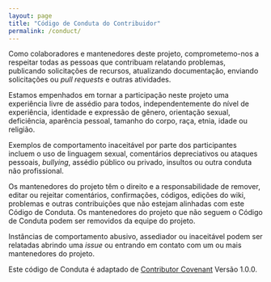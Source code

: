 ```yaml
---
layout: page
title: "Código de Conduta do Contribuidor"
permalink: /conduct/
---
```

Como colaboradores e mantenedores deste projeto, comprometemo-nos a respeitar todas as pessoas que contribuam relatando problemas, publicando solicitações de recursos, atualizando documentação, enviando solicitações ou _pull requests_ e outras atividades.

Estamos empenhados em tornar a participação neste projeto uma experiência livre de assédio para todos, independentemente do nível de experiência, identidade e expressão de gênero, orientação sexual, deficiência, aparência pessoal, tamanho do corpo, raça, etnia, idade ou religião.

Exemplos de comportamento inaceitável por parte dos participantes incluem o uso de linguagem sexual, comentários depreciativos ou ataques pessoais, _bullying_, assédio público ou privado, insultos ou outra conduta não profissional.

Os mantenedores do projeto têm o direito e a responsabilidade de remover, editar ou rejeitar comentários, confirmações, códigos, edições do wiki, problemas e outras contribuições que não estejam alinhadas com este Código de Conduta. Os mantenedores do projeto que não seguem o Código de Conduta podem ser removidos da equipe do projeto.

Instâncias de comportamento abusivo, assediador ou inaceitável podem ser relatadas abrindo uma _issue_ ou entrando em contato com um ou mais mantenedores do projeto.

Este código de Conduta é adaptado de [Contributor Covenant][contrib-covenant] Versão 1.0.0.

[contrib-covenant]: http://contributor-covenant.org/

